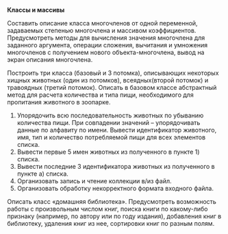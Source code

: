 <b>Классы и массивы</b>

Составить описание класса многочленов от одной переменной, задаваемых степенью многочлена и массивом коэффициентов. Предусмотреть методы для вычисления значения многочлена для заданного аргумента, операции сложения, вычитания и умножения многочленов с получением нового объекта-многочлена, вывод на экран описания многочлена.

Построить три класса (базовый и 3 потомка), описывающих
некоторых хищных животных (один из потомков),
всеядных(второй потомок) и травоядных (третий потомок). Описать в базовом классе абстрактный метод для расчета количества и типа пищи, необходимого для пропитания животного в зоопарке.
<ol>
<li>Упорядочить всю последовательность животных по убыванию количества пищи. При совпадении значений – упорядочивать данные по алфавиту по имени. Вывести идентификатор животного, имя, тип и количество потребляемой пищи для всех элементов списка.</li>
<li>Вывести первые 5 имен животных из полученного в пункте 1) списка. </li>
<li>Вывести последние 3 идентификатора животных из полученного в пункте а) списка. </li>
<li>Организовать запись и чтение коллекции в/из файл. </li>
<li>Организовать обработку некорректного формата входного файла. </li>
</ol>


Описать класс «домашняя библиотека». Предусмотреть возможность работы с произвольным числом книг, поиска книги по какому-либо признаку (например, по автору или по году издания), добавления книг в библиотеку, удаления книг из нее, сортировки книг по разным полям.
